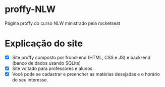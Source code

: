 # proffy-NLW
Página proffy do curso NLW ministrado pela rocketseat

# Explicação do site
- [x] Site proffy composto por frond-end (HTML, CSS e JS) e back-end (banco de dados usando SQLite)
- [x] Site voltado para professores e alunos.
- [x] Você pode se cadastrar e preencher as matérias desejadas e o horário do seu interesse.
